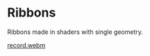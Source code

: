 # Ribbons

Ribbons made in shaders with single geometry.

[record.webm](https://github.com/flytaly/tube/assets/1577569/c7629c04-1177-4dc9-ac7a-604edfbe2f0a)
